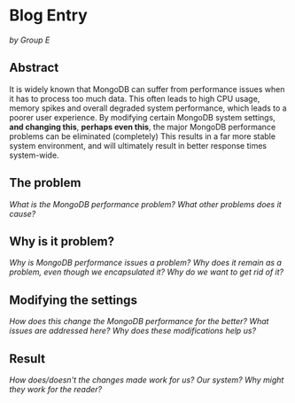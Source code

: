 # Blog Entry

*by Group E*

## Abstract

It is widely known that MongoDB can suffer from performance issues when it has to process too much data.
This often leads to high CPU usage, memory spikes and overall degraded system performance, which leads to a poorer user experience.
By modifying certain MongoDB system settings, **and changing this**, **perhaps even this**, the major MongoDB performance problems can be eliminated (completely)
This results in a far more stable system environment, and will ultimately result in better response times system-wide.

## The problem

*What is the MongoDB performance problem? What other problems does it cause?*

## Why is it problem?

*Why is MongoDB performance issues a problem? Why does it remain as a problem, even though we encapsulated it? Why do we want to get rid of it?*

## Modifying the settings

*How does this change the MongoDB performance for the better? What issues are addressed here? Why does these modifications help us?*

## Result

*How does/doesn't the changes made work for us? Our system? Why might they work for the reader?*